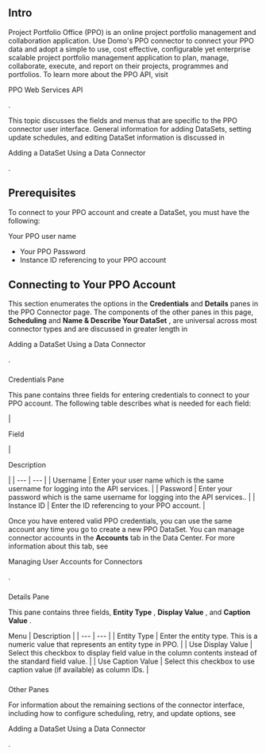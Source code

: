 

Intro
-------

Project Portfolio Office (PPO) is an online project portfolio management and collaboration application. Use Domo's PPO connector to connect your PPO data and adopt a simple to use, cost effective, configurable yet enterprise scalable project portfolio management application to plan, manage, collaborate, execute, and report on their projects, programmes and portfolios. To learn more about the PPO API, visit

PPO Web Services API

.


 This topic discusses the fields and menus that are specific to the PPO connector user interface. General information for adding DataSets, setting update schedules, and editing DataSet information is discussed in

Adding a DataSet Using a Data Connector

.


 Prerequisites
---------------

To connect to your PPO account and create a DataSet, you must have the following:

 Your PPO user name
* Your PPO Password
* Instance ID referencing to your PPO account

Connecting to Your PPO Account
--------------------------------


 This section enumerates the options in the
 **Credentials**
 and
 **Details**
 panes in the PPO Connector page. The components of the other panes in this page,
 **Scheduling**
 and
 **Name & Describe Your DataSet**
 , are universal across most connector types and are discussed in greater length in

Adding a DataSet Using a Data Connector

.


###

Credentials Pane


 This pane contains three fields for entering credentials to connect to your PPO account. The following table describes what is needed for each field:


|

Field

|

Description

|
| --- | --- |
|
 Username
  |
 Enter your user name which is the same username for logging into the API services.
  |
|
 Password
  |
 Enter your password which is the same username for logging into the API services..
  |
|
 Instance ID
  |
 Enter the ID referencing to your PPO account.
  |


 Once you have entered valid PPO credentials, you can use the same account any time you go to create a new PPO DataSet. You can manage connector accounts in the
 **Accounts**
 tab in the Data Center. For more information about this tab, see

Managing User Accounts for Connectors

.


###
 Details Pane

This pane contains three fields,
 **Entity Type**
 ,
 **Display Value**
 , and
 **Caption Value**
 .


 Menu
  |
 Description
  |
| --- | --- |
|
 Entity Type
  |
 Enter the entity type. This is a numeric value that represents an entity type in PPO.
  |
|
 Use Display Value
  |
 Select this checkbox to display field value in the column contents instead of the standard field value.
  |
|
 Use Caption Value
  |
 Select this checkbox to use caption value (if available) as column IDs.
  |


###
 Other Panes

For information about the remaining sections of the connector interface, including how to configure scheduling, retry, and update options, see

Adding a DataSet Using a Data Connector

.


